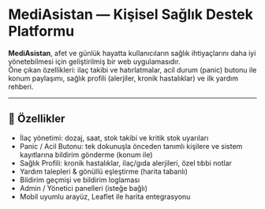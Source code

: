 # MediAsistan — Kişisel Sağlık Destek Platformu

**MediAsistan**, afet ve günlük hayatta kullanıcıların sağlık ihtiyaçlarını daha iyi yönetebilmesi için geliştirilmiş bir web uygulamasıdır.  
Öne çıkan özellikleri: ilaç takibi ve hatırlatmalar, acil durum (panic) butonu ile konum paylaşımı, sağlık profili (alerjiler, kronik hastalıklar) ve ilk yardım rehberi.

---

## 🚀 Özellikler

- İlaç yönetimi: dozaj, saat, stok takibi ve kritik stok uyarıları  
- Panic / Acil Butonu: tek dokunuşla önceden tanımlı kişilere ve sistem kayıtlarına bildirim gönderme (konum ile)  
- Sağlık Profili: kronik hastalıklar, ilaç/gıda alerjileri, özel tıbbi notlar  
- Yardım talepleri & gönüllü eşleştirme (harita tabanlı)  
- Bildirim geçmişi ve bildirim loglaması  
- Admin / Yönetici panelleri (isteğe bağlı)  
- Mobil uyumlu arayüz, Leaflet ile harita entegrasyonu

